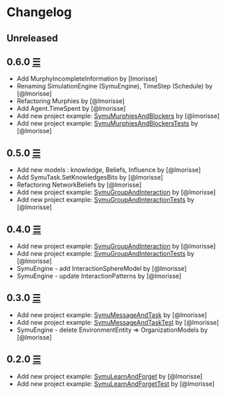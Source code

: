 # Changelog

## Unreleased

## 0.6.0 [☰](https://github.com/lmorisse/symu/compare/v0.6.0..v0.5.0)
* Add MurphyIncompleteInformation by [lmorisse]
* Renaming SimulationEngine (SymuEngine), TimeStep (Schedule) by [@lmorisse]
* Refactoring Murphies by [@lmorisse]
* Add Agent.TimeSpent by [@lmorisse]
* Add new project example: [SymuMurphiesAndBlockers](https://github.com/lmorisse/Symu/tree/master/Symu%20examples/SymuMurphiesAndBlockers) by [@lmorisse]
* Add new project example: [SymuMurphiesAndBlockersTests](https://github.com/lmorisse/Symu/tree/master/Symu%20examples/SymuMurphiesAndBlockersTests) by [@lmorisse]

## 0.5.0 [☰](https://github.com/lmorisse/symu/compare/v0.5.0..v0.4.0)
* Add new models : knowledge, Beliefs, Influence by [@lmorisse]
* Add SymuTask.SetKnowledgesBits by [@lmorisse]
* Refactoring NetworkBeliefs by [@lmorisse]
* Add new project example: [SymuGroupAndInteraction](https://github.com/lmorisse/Symu/tree/master/Symu%20examples/SymuBeliefsAndInfluence) by [@lmorisse]
* Add new project example: [SymuGroupAndInteractionTests](https://github.com/lmorisse/Symu/tree/master/Symu%20examples/SymuBeliefsAndInfluenceTests) by [@lmorisse]

## 0.4.0 [☰](https://github.com/lmorisse/symu/compare/v0.4.0..v0.3.0)
* Add new project example: [SymuGroupAndInteraction](https://github.com/lmorisse/Symu/tree/master/Symu%20examples/SymuGroupAndInteraction) by [@lmorisse]
* Add new project example: [SymuGroupAndInteractionTests](https://github.com/lmorisse/Symu/tree/master/Symu%20examples/SymuGroupAndInteractionTests) by [@lmorisse]
* SymuEngine - add InteractionSphereModel by [@lmorisse]
* SymuEngine - update InteractionPatterns by [@lmorisse]

## 0.3.0 [☰](https://github.com/lmorisse/symu/compare/v0.3.0..v0.2.0)
* Add new project example: [SymuMessageAndTask](https://github.com/lmorisse/Symu/tree/master/Symu%20examples/SymuMessageAndTask) by [@lmorisse]
* Add new project example: [SymuMessageAndTaskTest](https://github.com/lmorisse/Symu/tree/master/Symu%20examples/SymuMessageAndTaskTests) by [@lmorisse]
* SymuEngine - delete EnvironmentEntity => OrganizationModels by [@lmorisse]

## 0.2.0 [☰](https://github.com/lmorisse/symu/compare/v0.2.0..v0.1.0)
* Add new project example: [SymuLearnAndForget](https://github.com/lmorisse/Symu/tree/master/Symu%20examples/SymuLearnAndForget) by [@lmorisse]
* Add new project example: [SymuLearnAndForgetTest](https://github.com/lmorisse/Symu/tree/master/Symu%20examples/SymuLearnAndForgetTests) by [@lmorisse]
